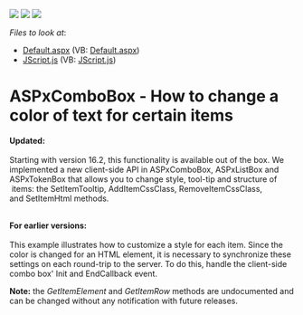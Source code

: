<!-- default badges list -->
![](https://img.shields.io/endpoint?url=https://codecentral.devexpress.com/api/v1/VersionRange/128530660/12.1.4%2B)
[![](https://img.shields.io/badge/Open_in_DevExpress_Support_Center-FF7200?style=flat-square&logo=DevExpress&logoColor=white)](https://supportcenter.devexpress.com/ticket/details/E4100)
[![](https://img.shields.io/badge/📖_How_to_use_DevExpress_Examples-e9f6fc?style=flat-square)](https://docs.devexpress.com/GeneralInformation/403183)
<!-- default badges end -->
<!-- default file list -->
*Files to look at*:

* [Default.aspx](./CS/WebSite/Default.aspx) (VB: [Default.aspx](./VB/WebSite/Default.aspx))
* [JScript.js](./CS/WebSite/Scripts/JScript.js) (VB: [JScript.js](./VB/WebSite/Scripts/JScript.js))
<!-- default file list end -->
# ASPxComboBox - How to change a color of text for certain items


<p><strong>Updated:<br></strong><br>Starting with version 16.2, this functionality is available out of the box. We implemented a new client-side API in ASPxComboBox, ASPxListBox and ASPxTokenBox that allows you to change style, tool-tip and structure of  items: the SetItemTooltip, AddItemCssClass, RemoveItemCssClass, and SetItemHtml methods.  </p>
<p><br><strong>For earlier versions:</strong><br><br>This example illustrates how to customize a style for each item. Since the color is changed for an HTML element, it is necessary to synchronize these settings on each round-trip to the server. To do this, handle the client-side combo box' Init and EndCallback event.</p>
<p><strong>Note:</strong> the <em>GetItemElement</em> and <em>GetItemRow</em> methods are undocumented and can be changed without any notification with future releases.</p>

<br/>


